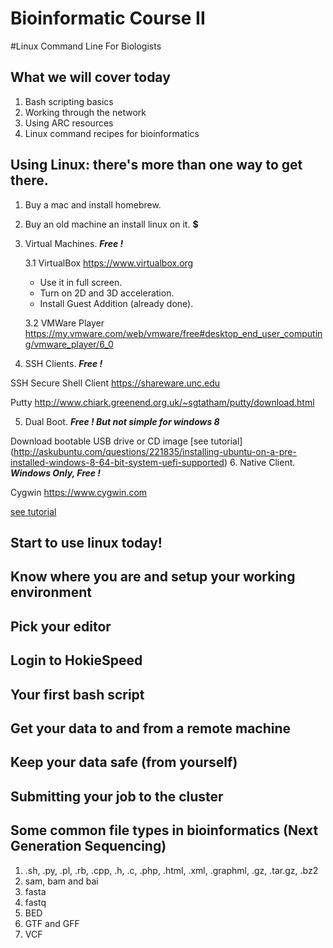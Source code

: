 Bioinformatic Course II
===================

#Linux Command Line For Biologists

## What we will cover today

1. Bash scripting basics
2. Working through the network
3. Using ARC resources
4. Linux command recipes for bioinformatics

## Using Linux: there's more than one way to get there.
 
1. Buy a mac and install homebrew. **$$$$**
2. Buy an old machine an install linux on it. **$**
3. Virtual Machines. **_Free !_**

    3.1 VirtualBox https://www.virtualbox.org
    
     * Use it in full screen.
     * Turn on 2D and 3D acceleration.
     * Install Guest Addition (already done).
        
    3.2 VMWare Player https://my.vmware.com/web/vmware/free#desktop_end_user_computing/vmware_player/6_0
  
4. SSH Clients. **_Free !_**

  SSH Secure Shell Client https://shareware.unc.edu
  
  Putty http://www.chiark.greenend.org.uk/~sgtatham/putty/download.html

5. Dual Boot. **_Free ! But not simple for windows 8_**

  Download bootable USB drive or CD image
  [see tutorial] (http://askubuntu.com/questions/221835/installing-ubuntu-on-a-pre-installed-windows-8-64-bit-system-uefi-supported)
6. Native Client. **_Windows Only, Free !_**

  Cygwin https://www.cygwin.com
  
  [see tutorial](http://x.cygwin.com/docs/ug/setup-cygwin-x-installing.html)

## Start to use linux today!

## Know where you are and setup your working environment

## Pick your editor

## Login to HokieSpeed

## Your first bash script

## Get your data to and from a remote machine

## Keep your data safe (from yourself)

## Submitting your job to the cluster

## Some common file types in bioinformatics (Next Generation Sequencing)

1. .sh, .py, .pl, .rb, .cpp, .h, .c, .php, .html, .xml, .graphml, .gz, .tar.gz, .bz2
2. sam, bam and bai
3. fasta
4. fastq
5. BED
6. GTF and GFF
7. VCF 




